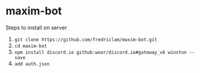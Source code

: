 # maxim-bot

Steps to install on server

1. `git clone https://github.com/fredriclam/maxim-bot.git`
2. `cd maxim-bot`
3. `npm install discord.io github:woor/discord.io#gateway_v6 winston --save`
4. `add auth.json`
